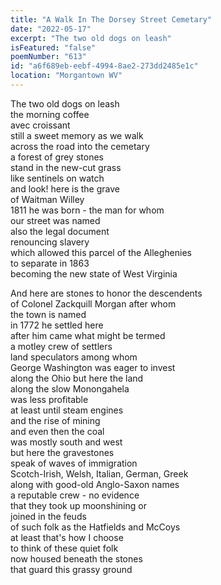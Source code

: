 ```yaml
---
title: "A Walk In The Dorsey Street Cemetary"
date: "2022-05-17"
excerpt: "The two old dogs on leash"
isFeatured: "false"
poemNumber: "613"
id: "a6f689eb-eebf-4994-8ae2-273dd2485e1c"
location: "Morgantown WV"
---
```


The two old dogs on leash  
the morning coffee  
avec croissant  
still a sweet memory as we walk  
across the road into the cemetary  
a forest of grey stones  
stand in the new-cut grass  
like sentinels on watch  
and look! here is the grave  
of Waitman Willey  
1811 he was born - the man for whom  
our street was named  
also the legal document  
renouncing slavery  
which allowed this parcel of the Alleghenies  
to separate in 1863  
becoming the new state of West Virginia

And here are stones to honor the descendents  
of Colonel Zackquill Morgan after whom  
the town is named  
in 1772 he settled here  
after him came what might be termed  
a motley crew of settlers  
land speculators among whom  
George Washington was eager to invest  
along the Ohio but here the land  
along the slow Monongahela  
was less profitable  
at least until steam engines  
and the rise of mining  
and even then the coal  
was mostly south and west  
but here the gravestones  
speak of waves of immigration  
Scotch-Irish, Welsh, Italian, German, Greek  
along with good-old Anglo-Saxon names  
a reputable crew - no evidence  
that they took up moonshining or  
joined in the feuds  
of such folk as the Hatfields and McCoys  
at least that's how I choose  
to think of these quiet folk  
now housed beneath the stones  
that guard this grassy ground
